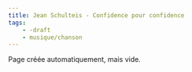 ```yaml
---
title: Jean Schulteis - Confidence pour confidence
tags:
    - -draft
    - musique/chanson
---
```


Page créée automatiquement, mais vide.
